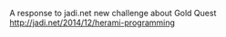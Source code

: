 A response to jadi.net new challenge about Gold Quest
<a href="http://jadi.net/2014/12/herami-programming">http://jadi.net/2014/12/herami-programming</a>
